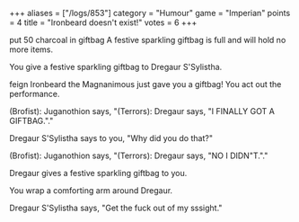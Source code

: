+++
aliases = ["/logs/853"]
category = "Humour"
game = "Imperian"
points = 4
title = "Ironbeard doesn't exist!"
votes = 6
+++

put 50 charcoal in giftbag
A festive sparkling giftbag is full and will hold no more items.

You give a festive sparkling giftbag to Dregaur S'Sylistha.

feign Ironbeard the Magnanimous just gave you a giftbag!
You act out the performance.

(Brofist): Juganothion says, "(Terrors): Dregaur says, "I FINALLY GOT A 
GIFTBAG."."

Dregaur S'Sylistha says to you, "Why did you do that?"

(Brofist): Juganothion says, "(Terrors): Dregaur says, "NO I DIDN"T."."

Dregaur gives a festive sparkling giftbag to you.

You wrap a comforting arm around Dregaur.

Dregaur S'Sylistha says, "Get the fuck out of my sssight."